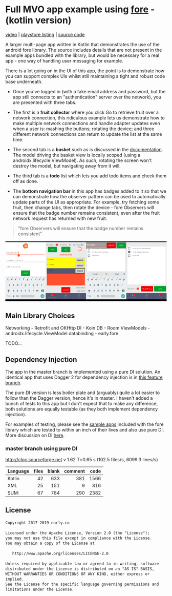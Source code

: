 # Full MVO app example using [fore](https://erdo.github.io/android-fore/) - (kotlin version)


[video](https://www.youtube.com/watch?v=t35CmCNYsyM) \|
[playstore listing](https://play.google.com/store/apps/details?id=foo.bar.example.fore.fullapp01) \| [source code](https://github.com/erdo/fore-full-example-02-kotlin)

A larger multi-page app written in Kotlin that demonstrates the use of the android fore library. The source includes details that are not present in the example apps bundled with the library, but would be necessary for a real app - one way of handling user messaging for example.

There is a lot going on in the UI of this app, the point is to demonstrate how you can support complex UIs whilst still maintaining a tight and robust code base underneath.

- Once you've logged in (with a fake email address and password, but the app still connects to an "authentication" server over the network), you are presented with three tabs.

- The first is a **fruit collector** where you click Go to retrieve fruit over a network connection, this ridiculous example lets us demonstrate how to make multiple network connections and handle adapter updates even when a user is: mashing the buttons; rotating the device; and three different network connections can return to update the list at the same time.

- The second tab is a **basket** such as is discussed in the [documentation](https://erdo.github.io/android-fore/03-databinding.html#shoom). The model driving the basket view is locally scoped (using a androidx.lifecycle.ViewModel). As such, rotating the screen won't destroy the model, but navigating away from it will.

- The third tab is a **todo** list which lets you add todo items and check them off as done.

- The **bottom navigation bar** in this app has badges added to it so that we can demonstrate how the observer pattern can be used to automatically update parts of the UI as appropriate. For example, try fetching some fruit, then change tabs, then rotate the device - fore Observers will ensure that the badge number remains consistent, even after the fruit network request has returned with new fruit.


> "fore Observers will ensure that the badge number remains consistent"


![image](https://raw.githubusercontent.com/erdo/fore-full-example-02-kotlin/master/screenshot_full_fore_02_phone_all_1000.png)


## Main Library Choices

Networking - Retrofit and OKHttp
DI - Koin
DB - Room
ViewModels - androidx.lifecycle.ViewModel
databinding - early.fore


TODO...


## Dependency Injection

The app in the master branch is implemented using a pure DI solution. An identical app that uses Dagger 2 for dependency injection is in [this feature branch](https://github.com/erdo/fore-full-example-01-kotlin/tree/feature/dagger-version/app/src/main/java/foo/bar/example/fore/fullapp01).

The pure DI version is less boiler plate and (arguably) quite a lot easier to follow than the Dagger version, hence it's in master. I haven't added a bunch of tests to this app but I don't expect that to make any difference, both solutions are equally testable (as they both implement dependency injection).

For examples of testing, please see the [sample apps](https://erdo.github.io/android-fore/#sample-apps) included with the fore library which are tested to within an inch of their lives and also use pure DI. More discussion on DI [here](https://erdo.github.io/android-fore/05-extras.html#dependency-injection-basics).


### master branch using pure DI

http://cloc.sourceforge.net v 1.62  T=0.65 s (102.5 files/s, 6099.3 lines/s)

| Language  | files  | blank  | comment | code |
|:----------|-------:|-------:|--------:|-----:|
| Kotlin    | 42     | 633    | 381     | 1566 |
| XML       | 25     | 151    | 9       | 816  |
| SUM:      | 67     | 784    | 290     | 2382 |




## License


    Copyright 2017-2019 early.co

    Licensed under the Apache License, Version 2.0 (the "License");
    you may not use this file except in compliance with the License.
    You may obtain a copy of the License at

       http://www.apache.org/licenses/LICENSE-2.0

    Unless required by applicable law or agreed to in writing, software
    distributed under the License is distributed on an "AS IS" BASIS,
    WITHOUT WARRANTIES OR CONDITIONS OF ANY KIND, either express or implied.
    See the License for the specific language governing permissions and
    limitations under the License.
